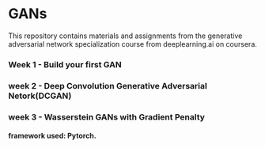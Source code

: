 # GANs

This repository contains materials and assignments from the generative adversarial network specialization course from deeplearning.ai on coursera.

### Week 1 - Build your first GAN

### week 2 - Deep Convolution Generative Adversarial Netork(DCGAN)

### week 3 - Wasserstein GANs with Gradient Penalty


#### framework used: Pytorch.
